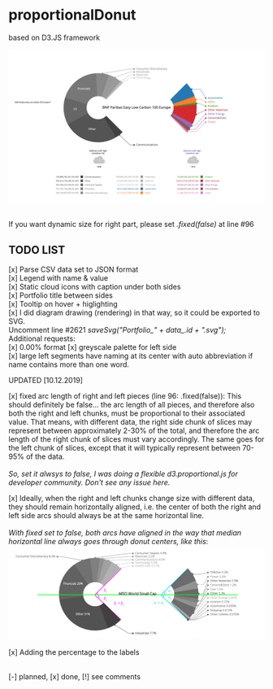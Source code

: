 # proportionalDonut
based on D3.JS framework


![alt tag](https://raw.githubusercontent.com/vkuchinov/proportionalDonut/master/assets/sample.png)

<br>
If you want dynamic size for right part, please set <i>.fixed(false)</i> at line #96 
<br>
<h2>TODO LIST</H2>

[x] Parse CSV data set to JSON format<br>
[x] Legend with name & value<br>
[x] Static cloud icons with caption under both sides<br>
[x] Portfolio title between sides<br>
[x] Tooltip on hover + higlighting<br>
[x] I did diagram drawing (rendering) in that way, so it could be exported to SVG.<br>
    Uncomment line #2621 <i>saveSvg("Portfolio_" + data_.id + ".svg");</i><br>
Additional requests:<br>
[x] 0.00% format
[x] greyscale palette for left side<br>
[x] large left segments have naming at its center with auto abbreviation if name contains more than one word.

UPDATED [10.12.2019]

[x] fixed arc length of right and left pieces (line 96: .fixed(false)):
    This should definitely be false... the arc length of all pieces, and therefore also both the right and left chunks, must be     proportional to their associated value. 
    That means, with different data, the right side chunk of slices may represent between approximately 2-30% of 
    the total, and therefore the arc length of the right chunk of slices must vary accordingly. 
    The same goes for the left chunk of slices, except that it will typically represent between 70-95% of the data.
    <br><br><i>So, set it alwsys to false, I was doing a flexible d3.proportional.js for developer community.
    Don't see any issue here.</i>
    
[x] Ideally, when the right and left chunks change size with different data, 
    they should remain horizontally aligned, i.e. the center of both the right and left side arcs 
    should always be at the same horizontal line.
    <br><br><i>With fixed set to false, both arcs have aligned in the way that median horizontal line always goes through
    donut centers, like this</i>:
    <br>![alt tag](https://raw.githubusercontent.com/vkuchinov/proportionalDonut/master/assets/sample2.png)
    
[x] Adding the percentage to the labels
    
<br>[-] planned, [x] done, [!] see comments<br>
